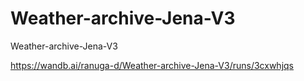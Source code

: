 # Weather-archive-Jena-V3
Weather-archive-Jena-V3

https://wandb.ai/ranuga-d/Weather-archive-Jena-V3/runs/3cxwhjqs
